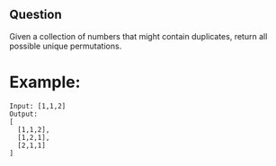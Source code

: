 ## Question
Given a collection of numbers that might contain duplicates, return all possible unique permutations.

# Example:
```
Input: [1,1,2]
Output:
[
  [1,1,2],
  [1,2,1],
  [2,1,1]
]
```

